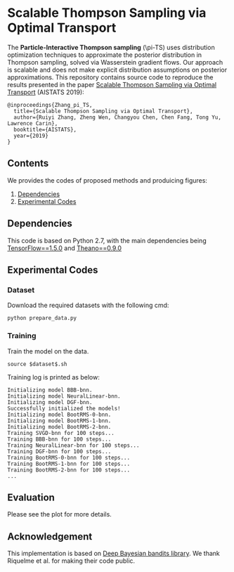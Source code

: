 # Scalable Thompson Sampling via Optimal Transport

The **Particle-Interactive Thompson sampling** (\pi-TS) uses distribution optimization techniques to approximate the posterior distribution in Thompson sampling, solved via Wasserstein gradient flows. Our approach is scalable and does not make explicit distribution assumptions on posterior approximations. This repository contains source code to reproduce the results presented in the paper [Scalable Thompson Sampling via Optimal Transport](https://users.cs.duke.edu/~ryzhang/Ruiyi/OT_TS.pdf) (AISTATS 2019):

```
@inproceedings{Zhang_pi_TS,
  title={Scalable Thompson Sampling via Optimal Transport},
  author={Ruiyi Zhang, Zheng Wen, Changyou Chen, Chen Fang, Tong Yu, Lawrence Carin},
  booktitle={AISTATS},
  year={2019}
}
```

## Contents
We provides the codes of proposed methods and produicing figures: 
1. [Dependencies](#dependencies)
2. [Experimental Codes](#Experimental-Codes)

## Dependencies

This code is based on Python 2.7, with the main dependencies being [TensorFlow==1.5.0](https://www.tensorflow.org/) and [Theano==0.9.0](http://deeplearning.net/software/theano/)

## Experimental Codes
### Dataset ###
Download the required datasets with the following cmd:
```
python prepare_data.py
```

### Training ###

Train the model on the data.
```
source $dataset$.sh
```

Training log is printed as below:
```
Initializing model BBB-bnn.
Initializing model NeuralLinear-bnn.
Initializing model DGF-bnn.
Successfully initialized the models!
Initializing model BootRMS-0-bnn.
Initializing model BootRMS-1-bnn.
Initializing model BootRMS-2-bnn.
Training SVGD-bnn for 100 steps...
Training BBB-bnn for 100 steps...
Training NeuralLinear-bnn for 100 steps...
Training DGF-bnn for 100 steps...
Training BootRMS-0-bnn for 100 steps...
Training BootRMS-1-bnn for 100 steps...
Training BootRMS-2-bnn for 100 steps...
...

```

## Evaluation

Please see the plot for more details.

## Acknowledgement

This implementation is based on [Deep Bayesian bandits library](https://github.com/tensorflow/models/tree/master/research/deep_contextual_bandits). We thank Riquelme et al. for making their code public.
